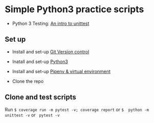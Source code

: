 # Simple Python3 practice scripts

* Python 3 Testing: [An intro to
  unittest](https://www.blog.pythonlibrary.org/2016/07/07/python-3-testing-an-intro-to-unittest/)

## Set up
* Install and set-up [Git Version
  control](https://git-scm.com/book/en/v2/Getting-Started-Installing-Git) 
* Inatall and set-up [Python3](https://www.python.org/downloads/)
* Install and set-up [Pipenv &amp; virtual
  environment](http://docs.python-guide.org/en/latest/dev/virtualenvs/)

* Clone the repo

## Clone and test scripts
Run `$ coverage run -m pytest -v; coverage report`
or `$  python -m unittest -v`
or ` pytest -v`

